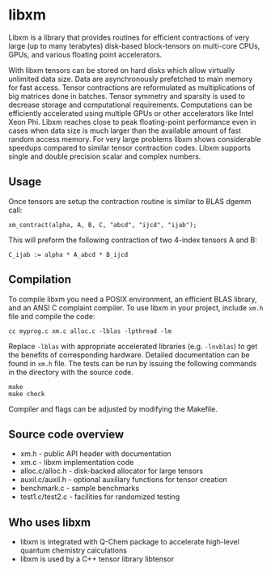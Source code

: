 libxm
=====

Libxm is a library that provides routines for efficient contractions of very
large (up to many terabytes) disk-based block-tensors on multi-core CPUs, GPUs,
and various floating point accelerators.

With libxm tensors can be stored on hard disks which allow virtually unlimited
data size. Data are asynchronously prefetched to main memory for fast access.
Tensor contractions are reformulated as multiplications of big matrices done in
batches. Tensor symmetry and sparsity is used to decrease storage and
computational requirements. Computations can be efficiently accelerated using
multiple GPUs or other accelerators like Intel Xeon Phi. Libxm reaches close to
peak floating-point performance even in cases when data size is much larger
than the available amount of fast random access memory. For very large problems
libxm shows considerable speedups compared to similar tensor contraction codes.
Libxm supports single and double precision scalar and complex numbers.

Usage
-----

Once tensors are setup the contraction routine is similar to BLAS dgemm call:

    xm_contract(alpha, A, B, C, "abcd", "ijcd", "ijab");

This will preform the following contraction of two 4-index tensors A and B:

    C_ijab := alpha * A_abcd * B_ijcd

Compilation
-----------

To compile libxm you need a POSIX environment, an efficient BLAS library, and
an ANSI C complaint compiler. To use libxm in your project, include `xm.h` file
and compile the code:

    cc myprog.c xm.c alloc.c -lblas -lpthread -lm

Replace `-lblas` with appropriate accelerated libraries (e.g. `-lnvblas`) to
get the benefits of corresponding hardware. Detailed documentation can be
found in `xm.h` file. The tests can be run by issuing the following commands
in the directory with the source code.

    make
    make check

Compiler and flags can be adjusted by modifying the Makefile.

Source code overview
--------------------

- xm.h - public API header with documentation
- xm.c - libxm implementation code
- alloc.c/alloc.h - disk-backed allocator for large tensors
- auxil.c/auxil.h - optional auxiliary functions for tensor creation
- benchmark.c - sample benchmarks
- test1.c/test2.c - facilities for randomized testing

Who uses libxm
--------------

- libxm is integrated with Q-Chem package to accelerate high-level quantum
  chemistry calculations
- libxm is used by a C++ tensor library libtensor
